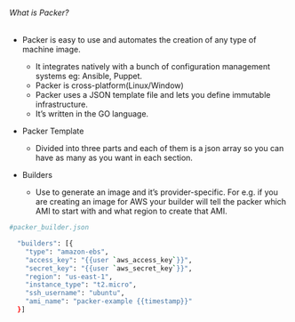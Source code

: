 ###### What is Packer?

* Packer is easy to use and automates the creation of any type of machine image.

    * It integrates natively with a bunch of configuration management systems eg: Ansible, Puppet.
    * Packer is cross-platform(Linux/Window)
    * Packer uses a JSON template file and lets you define immutable infrastructure.
    * It’s written in the GO language.

* Packer Template

    * Divided into three parts and each of them is a json array so you can have as many as you want in each section.

* Builders

    * Use to generate an image and it’s provider-specific. For e.g. if you are creating an image for AWS your builder will tell the packer which AMI to start with and what region to create that AMI.

```sh
#packer_builder.json

  "builders": [{
    "type": "amazon-ebs",
    "access_key": "{{user `aws_access_key`}}",
    "secret_key": "{{user `aws_secret_key`}}",
    "region": "us-east-1",
    "instance_type": "t2.micro",
    "ssh_username": "ubuntu",
    "ami_name": "packer-example {{timestamp}}"
  }]

```

